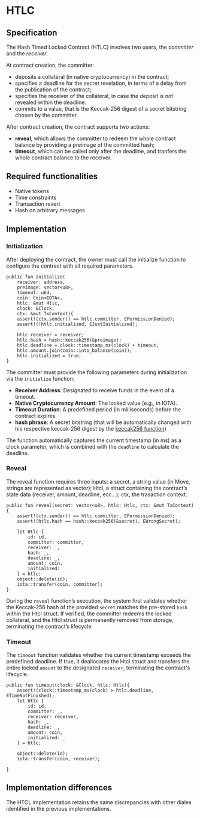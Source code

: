 # HTLC

## Specification

The Hash Timed Locked Contract (HTLC) involves two users, the *committer* and the *receiver*.

At contract creation, the committer:
- deposits a collateral (in native cryptocurrency) in the contract;
- specifies a deadline for the secret revelation, in terms of a delay from the publication of the contract;
- specifies the receiver of the collateral, in case the deposit is not revealed within the deadline.
- commits to a value, that is the Keccak-256 digest of a secret bitstring chosen by the committer.

After contract creation, the contract supports two actions:
- **reveal**, which allows the committer to redeem the whole contract balance by providing a preimage of the committed hash;
- **timeout**, which can be called only after the deadline, and tranfers the whole contract balance to the receiver.

## Required functionalities

- Native tokens
- Time constraints
- Transaction revert
- Hash on arbitrary messages

## Implementation

### Initialization

After deploying the contract, the owner must call the initialize function to configure the contract with all required parameters.

```move
public fun initialize(
    receiver: address,
    preimage: vector<u8>, 
    timeout: u64, 
    coin: Coin<IOTA>,
    htlc: &mut Htlc,
    clock: &Clock, 
    ctx: &mut TxContext){
    assert!(ctx.sender() == htlc.committer, EPermissionDenied);
    assert!(!htlc.initialized, EJustInitialized);

    htlc.receiver = receiver;
    htlc.hash = hash::keccak256(&preimage);
    htlc.deadline = clock::timestamp_ms(clock) + timeout;
    htlc.amount.join(coin::into_balance(coin));
    htlc.initialized = true;
}
```

The committer must provide the following parameters during initialization via the `initialize` function:
- **Receiver Address**: Designated to receive funds in the event of a timeout.
- **Native Cryptocurrency Amount**: The locked value (e.g., in IOTA).
- **Timeout Duration**: A predefined period (in milliseconds) before the contract expires.
- **hash phrase**: A secret bitstring (that will be automatically changed with his respective keccak-256 digest by the [keccak256 function](https://docs.iota.org/references/framework/testnet/iota-framework/hash#function-keccak256))

The function automatically captures the current timestamp (in ms) as a clock parameter, which is combined with the `deadline` to calculate the deadline.

### Reveal

The reveal function requires three inputs: a secret, a string value (in Move, strings are represented as vector<u8>); Htcl, a struct containing the contract’s state data (receiver, amount, deadline, ecc...); ctx, the trasaction context.

```move
public fun reveal(secret: vector<u8>, htlc: Htlc, ctx: &mut TxContext){
    assert!(ctx.sender() == htlc.committer, EPermissionDenied);
    assert!(htlc.hash == hash::keccak256(&secret), EWrongSecret);

    let Htlc {
        id: id,
        committer: committer,
        receiver: _,
        hash: _,
        deadline: _,
        amount: coin,
        initialized: _
    } = htlc;
    object::delete(id);
    iota::transfer(coin, committer);
}
```

During the `reveal` function’s execution, the system first validates whether the Keccak-256 hash of the provided `secret` matches the pre-stored `hash` within the Htcl struct. If verified, the committer redeems the locked collateral, and the Htcl struct is permanently removed from storage, terminating the contract’s lifecycle.

### Timeout

The `timeout` function validates whether the current timestamp exceeds the predefined deadline. If true, it deallocates the Htcl struct and transfers the entire locked `amount` to the designated `receiver`, terminating the contract's lifecycle.

```move
public fun timeout(clock: &Clock, htlc: Htlc){
    assert!(clock::timestamp_ms(clock) > htlc.deadline, ETimeNotFinished);
    let Htlc {
        id: id,
        committer: _,
        receiver: receiver,
        hash: _,
        deadline: _,
        amount: coin,
        initialized: _
    } = htlc;

    object::delete(id);
    iota::transfer(coin, receiver);

}
```

## Implementation differences

The HTCL implementation retains the same discrepancies with other diales identified in the previous implementations.
